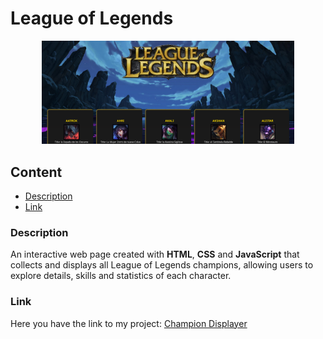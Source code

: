 # League of Legends

<div align=center>
  <img src="./resourses/leagueoflegends.png" alt="final look of the project" width="80%">
</div>

## Content
- [Description](#description)
- [Link](#link)

### Description
An interactive web page created with **HTML**, **CSS** and **JavaScript** that collects and displays all League of Legends champions, allowing users to explore details, skills and statistics of each character.

### Link
Here you have the link to my project: [Champion Displayer](https://chugani05.github.io/LeagueOfLegends/)
